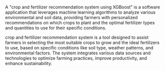 A "crop and fertilizer recommendation system using XGBoost" is a software application that leverages machine learning algorithms to analyze various environmental and soil data, providing farmers with personalized recommendations on which crops to plant and the optimal fertilizer types and quantities to use for their specific conditions.

crop and fertilizer recommendation system is a tool designed to assist farmers in selecting the most suitable crops to grow and the ideal fertilizers to use, based on specific conditions like soil type, weather patterns, and environmental factors. The system integrates various data sources and technologies to optimize farming practices, improve productivity, and enhance sustainability.
